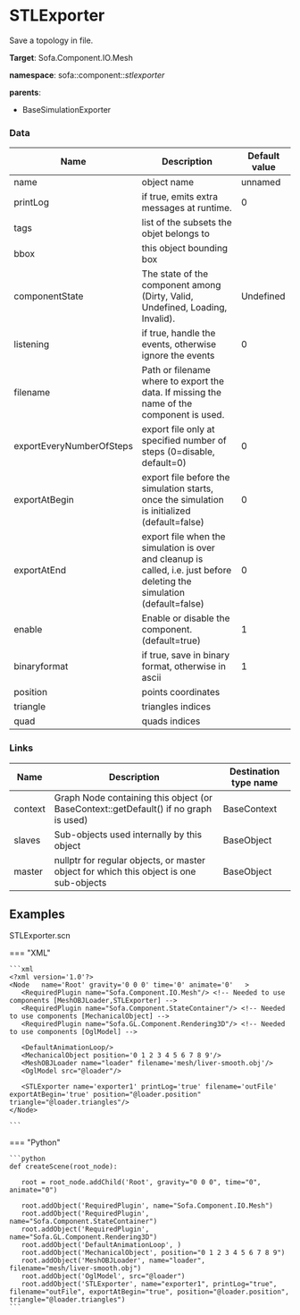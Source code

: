 <!-- generate_doc -->
# STLExporter

Save a topology in file.


__Target__: Sofa.Component.IO.Mesh

__namespace__: sofa::component::_stlexporter_

__parents__:

- BaseSimulationExporter

### Data

<table>
    <thead>
        <tr>
            <th>Name</th>
            <th>Description</th>
            <th>Default value</th>
        </tr>
    </thead>
    <tbody>
	<tr>
		<td>name</td>
		<td>
object name
		</td>
		<td>unnamed</td>
	</tr>
	<tr>
		<td>printLog</td>
		<td>
if true, emits extra messages at runtime.
		</td>
		<td>0</td>
	</tr>
	<tr>
		<td>tags</td>
		<td>
list of the subsets the objet belongs to
		</td>
		<td></td>
	</tr>
	<tr>
		<td>bbox</td>
		<td>
this object bounding box
		</td>
		<td></td>
	</tr>
	<tr>
		<td>componentState</td>
		<td>
The state of the component among (Dirty, Valid, Undefined, Loading, Invalid).
		</td>
		<td>Undefined</td>
	</tr>
	<tr>
		<td>listening</td>
		<td>
if true, handle the events, otherwise ignore the events
		</td>
		<td>0</td>
	</tr>
	<tr>
		<td>filename</td>
		<td>
Path or filename where to export the data.  If missing the name of the component is used.
		</td>
		<td></td>
	</tr>
	<tr>
		<td>exportEveryNumberOfSteps</td>
		<td>
export file only at specified number of steps (0=disable, default=0)
		</td>
		<td>0</td>
	</tr>
	<tr>
		<td>exportAtBegin</td>
		<td>
export file before the simulation starts, once the simulation is initialized (default=false)
		</td>
		<td>0</td>
	</tr>
	<tr>
		<td>exportAtEnd</td>
		<td>
export file when the simulation is over and cleanup is called, i.e. just before deleting the simulation (default=false)
		</td>
		<td>0</td>
	</tr>
	<tr>
		<td>enable</td>
		<td>
Enable or disable the component. (default=true)
		</td>
		<td>1</td>
	</tr>
	<tr>
		<td>binaryformat</td>
		<td>
if true, save in binary format, otherwise in ascii
		</td>
		<td>1</td>
	</tr>
	<tr>
		<td>position</td>
		<td>
points coordinates
		</td>
		<td></td>
	</tr>
	<tr>
		<td>triangle</td>
		<td>
triangles indices
		</td>
		<td></td>
	</tr>
	<tr>
		<td>quad</td>
		<td>
quads indices
		</td>
		<td></td>
	</tr>

</tbody>
</table>

### Links


| Name | Description | Destination type name |
| ---- | ----------- | --------------------- |
|context|Graph Node containing this object (or BaseContext::getDefault() if no graph is used)|BaseContext|
|slaves|Sub-objects used internally by this object|BaseObject|
|master|nullptr for regular objects, or master object for which this object is one sub-objects|BaseObject|

## Examples 

STLExporter.scn

=== "XML"

    ```xml
    <?xml version='1.0'?>
    <Node 	name='Root' gravity='0 0 0' time='0' animate='0'   >
       <RequiredPlugin name="Sofa.Component.IO.Mesh"/> <!-- Needed to use components [MeshOBJLoader,STLExporter] -->
       <RequiredPlugin name="Sofa.Component.StateContainer"/> <!-- Needed to use components [MechanicalObject] -->
       <RequiredPlugin name="Sofa.GL.Component.Rendering3D"/> <!-- Needed to use components [OglModel] -->
    
       <DefaultAnimationLoop/>
       <MechanicalObject position='0 1 2 3 4 5 6 7 8 9'/>
       <MeshOBJLoader name="loader" filename='mesh/liver-smooth.obj'/>
       <OglModel src="@loader"/>
    
       <STLExporter name='exporter1' printLog='true' filename='outFile' exportAtBegin='true' position="@loader.position" triangle="@loader.triangles"/>
    </Node>

    ```

=== "Python"

    ```python
    def createScene(root_node):

       root = root_node.addChild('Root', gravity="0 0 0", time="0", animate="0")

       root.addObject('RequiredPlugin', name="Sofa.Component.IO.Mesh")
       root.addObject('RequiredPlugin', name="Sofa.Component.StateContainer")
       root.addObject('RequiredPlugin', name="Sofa.GL.Component.Rendering3D")
       root.addObject('DefaultAnimationLoop', )
       root.addObject('MechanicalObject', position="0 1 2 3 4 5 6 7 8 9")
       root.addObject('MeshOBJLoader', name="loader", filename="mesh/liver-smooth.obj")
       root.addObject('OglModel', src="@loader")
       root.addObject('STLExporter', name="exporter1", printLog="true", filename="outFile", exportAtBegin="true", position="@loader.position", triangle="@loader.triangles")
    ```

